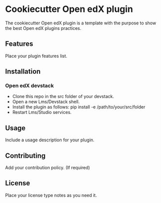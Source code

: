 # Cookiecutter Open edX plugin

The cookiecutter Open edX plugin is a template with the purpose to show the best Open edX plugins practices.

## Features

Place your plugin features list.

## Installation

### Open edX devstack

- Clone this repo in the src folder of your devstack.
- Open a new Lms/Devstack shell.
- Install the plugin as follows: pip install -e /path/to/your/src/folder
- Restart Lms/Studio services.

## Usage

Include a usage description for your plugin.

## Contributing

Add your contribution policy. (If required)

## License

Place your license type notes as you need it.
